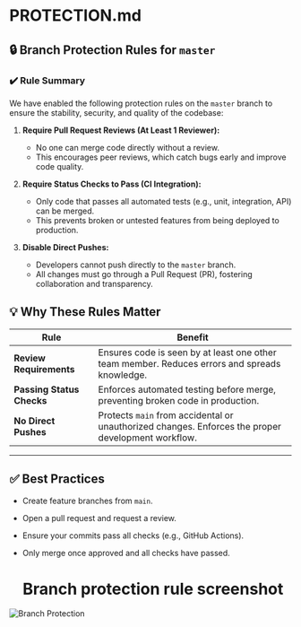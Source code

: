 # PROTECTION.md

## 🔒 Branch Protection Rules for `master`

### ✔️ Rule Summary

We have enabled the following protection rules on the `master` branch to ensure the stability, security, and quality of the codebase:

1. **Require Pull Request Reviews (At Least 1 Reviewer):**

   * No one can merge code directly without a review.
   * This encourages peer reviews, which catch bugs early and improve code quality.

2. **Require Status Checks to Pass (CI Integration):**

   * Only code that passes all automated tests (e.g., unit, integration, API) can be merged.
   * This prevents broken or untested features from being deployed to production.

3. **Disable Direct Pushes:**

   * Developers cannot push directly to the `master` branch.
   * All changes must go through a Pull Request (PR), fostering collaboration and transparency.



## 💡 Why These Rules Matter

| Rule                      | Benefit                                                                                            |
| ------------------------- | -------------------------------------------------------------------------------------------------- |
| **Review Requirements**   | Ensures code is seen by at least one other team member. Reduces errors and spreads knowledge.      |
| **Passing Status Checks** | Enforces automated testing before merge, preventing broken code in production.                     |
| **No Direct Pushes**      | Protects `main` from accidental or unauthorized changes. Enforces the proper development workflow. |

---

## ✅ Best Practices

* Create feature branches from `main`.
* Open a pull request and request a review.
* Ensure your commits pass all checks (e.g., GitHub Actions).
* Only merge once approved and all checks have passed.

  # Branch protection rule screenshot
  
![Branch Protection](https://github.com/user-attachments/assets/9f727b02-3866-4698-b3a9-cdaa04ca979e)

  

